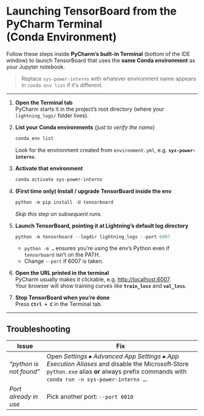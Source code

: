 # Launching TensorBoard from the PyCharm Terminal (Conda Environment)

Follow these steps inside **PyCharm’s built‑in Terminal** (bottom of the IDE window) to launch TensorBoard that uses the **same Conda environment** as your Jupyter notebook.

> Replace `sys-power-interns` with whatever environment name appears in `conda env list` if it’s different.

---

1. **Open the Terminal tab**  
   PyCharm starts it in the project’s root directory (where your `lightning_logs/` folder lives).

2. **List your Conda environments** *(just to verify the name)*  
   ```powershell
   conda env list
   ```
   Look for the environment created from `environment.yml`, e.g. **`sys-power-interns`**.

3. **Activate that environment**  
   ```powershell
   conda activate sys-power-interns
   ```

4. **(First time only) Install / upgrade TensorBoard inside the env**  
   ```powershell
   python -m pip install -U tensorboard
   ```
   *Skip this step on subsequent runs.*

5. **Launch TensorBoard, pointing it at Lightning’s default log directory**  
   ```powershell
   python -m tensorboard --logdir lightning_logs --port 6007
   ```
   - `python -m …` ensures you’re using the env’s Python even if `tensorboard` isn’t on the PATH.  
   - Change `--port` if 6007 is taken.

6. **Open the URL printed in the terminal**  
   PyCharm usually makes it clickable, e.g. <http://localhost:6007>.  
   Your browser will show training curves like **`train_loss`** and **`val_loss`**.

7. **Stop TensorBoard when you’re done**  
   Press **`Ctrl + C`** in the Terminal tab.

---

## Troubleshooting

| Issue | Fix |
|-------|-----|
| *“python is not found”* | Open *Settings ▸ Advanced App Settings ▸ App Execution Aliases* and disable the Microsoft‑Store `python.exe` alias **or** always prefix commands with `conda run -n sys-power-interns …`. |
| *Port already in use* | Pick another port: `--port 6010` |
